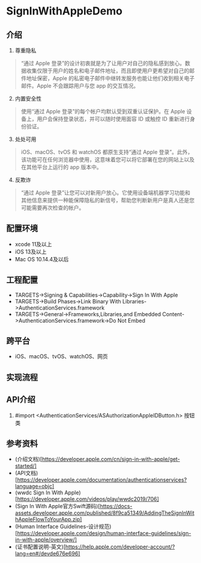 # SignInWithAppleDemo

## 介绍

1. 尊重隐私
> “通过 Apple 登录”的设计初衷就是为了让用户对自己的隐私感到放心。数据收集仅限于用户的姓名和电子邮件地址，而且即使用户更希望对自己的邮件地址保密，Apple 的私密电子邮件中继转发服务也能让他们收到相关电子邮件。Apple 不会跟踪用户与您 app 的交互情况。

2. 内置安全性
> 使用“通过 Apple 登录”的每个帐户均默认受到双重认证保护。在 Apple 设备上，用户会保持登录状态，并可以随时使用面容 ID 或触控 ID 重新进行身份验证。

3. 处处可用
> iOS、macOS、tvOS 和 watchOS 都原生支持“通过 Apple 登录”。此外，该功能可在任何浏览器中使用，这意味着您可以将它部署在您的网站上以及在其他平台上运行的 app 版本中。

4. 反欺诈
> “通过 Apple 登录”让您可以对新用户放心。它使用设备端机器学习功能和其他信息来提供一种能保障隐私的新信号，帮助您判断新用户是真人还是您可能需要再次检查的帐户。

## 配置环境

* xcode 11及以上
*  iOS 13及以上
* Mac OS 10.14.4及以后

## 工程配置

* TARGETS->Signing & Capabilities->Capability->Sign In With Apple
* TARGETS->Build Phases->Link Binary With Libraries->AuthenticationServices.framework
* TARGETS->General->Frameworks,Libraries,and Embedded Content->AuthenticationServices.framework->Do Not Embed

## 跨平台

* iOS、macOS、tvOS、watchOS、网页

## 实现流程

## API介绍

1. #import <AuthenticationServices/ASAuthorizationAppleIDButton.h> 按钮类

## 参考资料

* (介绍文档)[https://developer.apple.com/cn/sign-in-with-apple/get-started/]
* (API文档)[https://developer.apple.com/documentation/authenticationservices?language=objc]
* (wwdc Sign In With Apple)[https://developer.apple.com/videos/play/wwdc2019/706]
* (Sign In With Apple官方Swift源码)[https://docs-assets.developer.apple.com/published/8f9ca51349/AddingTheSignInWithAppleFlowToYourApp.zip]
* (Human Interface Guidelines-设计规范)[https://developer.apple.com/design/human-interface-guidelines/sign-in-with-apple/overview/]
* (证书配置说明-英文)[https://help.apple.com/developer-account/?lang=en#/devde676e696]

